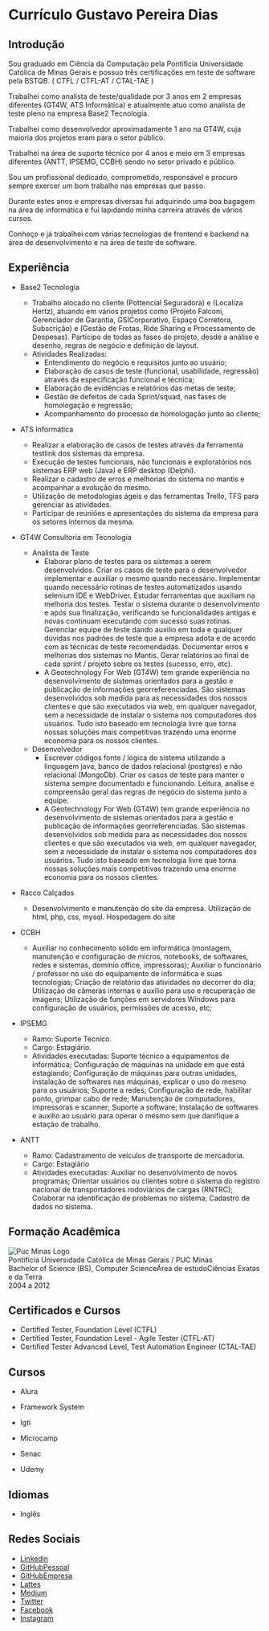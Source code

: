 # Currículo Gustavo Pereira Dias

## Introdução

Sou graduado em Ciência da Computação pela Pontíficia Universidade Católica de Minas Gerais e possuo três certificações em teste de software pela BSTQB. ( CTFL / CTFL-AT / CTAL-TAE )

Trabalhei como analista de teste/qualidade por 3 anos em 2 empresas diferentes (GT4W, ATS Informática) e atualmente atuo como analista de teste pleno na empresa Base2 Tecnologia.

Trabalhei como desenvolvedor aproximadamente 1 ano na GT4W, cuja maioria dos projetos eram para o setor público.

Trabalhei na área de suporte técnico por 4 anos e meio em 3 empresas diferentes (ANTT, IPSEMG, CCBH) sendo no setor privado e público.

Sou um profissional dedicado, comprometido, responsável e procuro sempre exercer um bom trabalho nas empresas que passo.

Durante estes anos e empresas diversas fui adquirindo uma boa bagagem na área de informática e fui lapidando minha carreira através de vários cursos.

Conheço e já trabalhei com várias tecnologias de frontend e backend na área de desenvolvimento e na área de teste de software. 

## Experiência

- Base2 Tecnologia
    - Trabalho alocado no cliente (Pottencial Seguradora) e (Localiza Hertz), atuando em vários projetos como (Projeto Falconi, Gerenciador de Garantia, GSICorporativo, Espaço Corretora, Subscrição) e (Gestão de Frotas, Ride Sharing e Processamento de Despesas). Participo de todas as fases do projeto, desde a análise e desenho, regras de negócio e definição de layout.
    - Atividades Realizadas:
        - Entendimento do negócio e requisitos junto ao usuário;
        - Elaboração de casos de teste (funcional, usabilidade, regressão) através da especificação funcional e técnica;
        - Elaboração de evidências e relatórios das metas de teste;
        - Gestão de defeitos de cada Sprint/squad, nas fases de homologação e regressão;
        - Acompanhamento do processo de homologação junto ao cliente;

- ATS Informática
    - Realizar a elaboração de casos de testes através da ferramenta testlink dos sistemas da empresa.
    - Execução de testes funcionais, não funcionais e exploratórios nos sistemas ERP web (Java) e ERP desktop (Delphi).
    - Realizar o cadastro de erros e melhorias do sistema no mantis e acompanhar a evolução do mesmo.
    - Utilização de metodologias ágeis e das ferramentas Trello, TFS para gerenciar as atividades.
    - Participar de reuniões e apresentações do sistema da empresa para os setores internos da mesma.

- GT4W Consultoria em Tecnologia
    - Analista de Teste
        - Elaborar plano de testes para os sistemas a serem desenvolvidos. Criar os casos de teste para o desenvolvedor implementar e auxiliar o mesmo quando necessário. Implementar quando necessário rotinas de testes automatizados usando selenium IDE e WebDriver. Estudar ferramentas que auxiliam na melhoria dos testes. Testar o sistema durante o desenvolvimento e após sua finalização, verificando se funcionalidades antigas e novas continuam executando com sucesso suas rotinas. Gerenciar equipe de teste dando auxilio em toda e qualquer dúvidas nos padrões de teste que a empresa adota e de acordo com as técnicas de teste recomendadas. Documentar erros e melhorias dos sistemas no Mantis. Gerar relatórios ao final de cada sprint / projeto sobre os testes (sucesso, erro, etc).
        - A Geotechnology For Web (GT4W) tem grande experiência no desenvolvimento de sistemas orientados para a gestão e publicação de informações georreferenciadas. São sistemas desenvolvidos sob medida para as necessidades dos nossos clientes e que são executados via web, em qualquer navegador, sem a necessidade de instalar o sistema nos computadores dos usuários. Tudo isto baseado em tecnologia livre que torna nossas soluções mais competitivas trazendo uma enorme economia para os nossos clientes. 
    - Desenvolvedor
        - Escrever códigos fonte / lógica do sistema utilizando a linguagem java, banco de dados relacional (postgres) e não relacional (MongoDb). Criar os casos de teste para manter o sistema sempre documentado e funcionando. Leitura, analise e compreensão geral das regras de negócio do sistema junto a equipe.
        - A Geotechnology For Web (GT4W) tem grande experiência no desenvolvimento de sistemas orientados para a gestão e publicação de informações georreferenciadas. São sistemas desenvolvidos sob medida para as necessidades dos nossos clientes e que são executados via web, em qualquer navegador, sem a necessidade de instalar o sistema nos computadores dos usuários. Tudo isto baseado em tecnologia livre que torna nossas soluções mais competitivas trazendo uma enorme economia para os nossos clientes.

- Racco Calçados
    - Desenvolvimento e manutenção do site da empresa. Utilização de html, php, css, mysql. Hospedagem do site

- CCBH
    - Auxiliar no conhecimento sólido em informática (montagem, manutenção e configuração de micros, notebooks, de softwares, redes e sistemas, domínio office, impressoras); Auxiliar o funcionário / professor no uso do equipamento de informática e suas tecnologias; Criação de relatório das atividades no decorrer do dia; Utilização de câmeras internas e auxilio para uso e recuperação de imagens; Utilização de funções em servidores Windows para configuração de usuários, permissões de acesso, etc;

- IPSEMG
    - Ramo: Suporte Técnico.
    - Cargo: Estagiário.
    - Atividades executadas: Suporte técnico a equipamentos de informática; Configuração de máquinas na unidade em que está estagiando; Configuração de máquinas para outras unidades, instalação de softwares nas máquinas, explicar o uso do mesmo para os usuários; Suporte a redes; Configuração de rede, habilitar ponto, grimpar cabo de rede; Manutenção de computadores, impressoras e scanner; Suporte a software; Instalação de softwares e auxilio ao usuário para operar o mesmo sem que danifique a estação de trabalho.

- ANTT
    - Ramo: Cadastramento de veículos de transporte de mercadoria.
    - Cargo: Estagiário
    - Atividades executadas: Auxiliar no desenvolvimento de novos programas; Orientar usuários ou clientes sobre o sistema do registro nacional de transportadores rodoviários de cargas (RNTRC); Colaborar na identificação de problemas no sistema; Cadastro de dados no sistema.

## Formação Acadêmica

![Puc Minas Logo](https://media-exp1.licdn.com/dms/image/C4D0BAQEn1scYwvaKig/company-logo_200_200/0?e=1596067200&v=beta&t=m_76xR6uGsaMtfLD-kmzxc6VJCUVCP6dnhSHgqtXM7g)<br>
Pontifícia Universidade Católica de Minas Gerais / PUC Minas <br>
Bachelor of Science (BS), Computer ScienceÁrea de estudoCiências Exatas e da Terra <br>
2004 a 2012

## Certificados e Cursos

- Certified Tester, Foundation Level (CTFL)
- Certified Tester, Foundation Level - Agile Tester (CTFL-AT)
- Certified Tester Advanced Level, Test Automation Engineer (CTAL-TAE)

## Cursos

- Alura

- Framework System

- Igti

- Microcamp

- Senac

- Udemy

## Idiomas

- Inglês

## Redes Sociais

- [Linkedin](https://www.linkedin.com/in/gustavo-pereira-dias-a89a631b/)
- [GitHubPessoal](https://github.com/gpd38)
- [GitHubEmpresa](https://github.com/gpdbase2)
- [Lattes](http://lattes.cnpq.br/9974420314016273)
- [Medium](#)
- [Twitter](https://twitter.com/gpddias)
- [Facebook](https://www.facebook.com/gpd38/)
- [Instagram](https://www.instagram.com/gpd38/)
